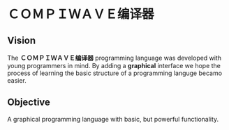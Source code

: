 # ＣＯＭＰＩＷＡＶＥ编译器

## Vision

The **ＣＯＭＰＩＷＡＶＥ编译器** programming language was developed with young programmers in mind. By adding a **graphical** interface we hope the process of learning the basic structure of a programming languge becamo easier.

## Objective

A graphical programming language with basic, but powerful functionality.
